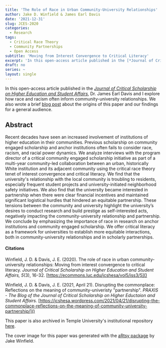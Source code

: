 ```yaml
---
title: 'The Role of Race in Urban Community-University Relationships'
author: Jake D. Winfield & James Earl Davis
date: '2021-12-31'
slug: JCES-2020
categories:
  - Research
tags:
  - Critical Race Theory
  - Community Partnerships
  - Open Access
subtitle: 'Moving from Interest Convergence to Critical Literacy'
excerpt: 'In this open-access article published in the [*Journal of Critical Scholarship on Higher Education and Student Affairs*](https://ecommons.luc.edu/jcshesa/vol5/iss3/5/), Dr. James Earl Davis and I explore how race and racism often inform community-university relationships.'
draft: no
series: ~
layout: single
---
```

In this open-access article published in the [*Journal of Critical Scholarship on Higher Education and Student Affairs*](https://ecommons.luc.edu/jcshesa/vol5/iss3/5/), Dr. James Earl Davis and I explore how race and racism often inform community-university relationships. We also wrote a brief [blog post](https://jcshesa.wordpress.com/2021/04/21/disrupting-the-commonplace-reflections-on-the-meaning-of-community-university-partnership/) about the origins of this paper and our findings for a general audience.   

## Abstract
Recent decades have seen an increased involvement of institutions of higher education in their communities. Previous scholarship on community engaged scholarship and anchor institutions often fails to consider race, racism, and racial power dynamics. We analyze interviews with the program director of a critical community engaged scholarship initiative as part of a multi-year community-led collaboration between an urban, historically White institution and its adjacent community using the critical race theory tenet of interest convergence and critical literacy. We find that the university's relationship with the local community is troubling to residents, especially frequent student projects and university-initiated neighborhood safety initiatives. We also find that the university became interested in partnership when there were clear financial incentives and maintained significant logistical hurdles that hindered an equitable partnership. These tensions between the community and university highlight the university’s desires to conduct research and build prestige as self-interested acts, negatively impacting the community-university relationship and partnership. We conclude by emphasizing the importance of race in research on anchor institutions and community engaged scholarship. We offer critical literacy as a framework for universities to establish more equitable interactions, both in community-university relationships and in scholarly partnerships.


#### Citations
Winfield, J. D. & Davis, J. E. (2020). The role of race in urban community-university relationships: Moving from interest convergence to critical literacy. *Journal of Critical Scholarship on Higher Education and Student Affairs, 5*(3), 16-32. [https://ecommons.luc.edu/jcshesa/vol5/iss3/5]()

Winfield, J. D. & Davis, J. E. (2021, April 21). Disrupting the commonplace: Reflections on the meaning of community-univeristy "partnership". *PRAXIS - The Blog of the Journal of Critical Scholarship on Higher Eductaion and Student Affairs.* [https://jcshesa.wordpress.com/2021/04/21/disrupting-the-commonplace-reflections-on-the-meaning-of-community-university-partnership/]()


This paper is also archived in Temple University's institutional repository [here](https://scholarshare.temple.edu/handle/20.500.12613/7069). 

The cover image for this paper was generated with the [aRtsy package](https://koenderks.github.io/aRtsy/) by Jake Winfield.
